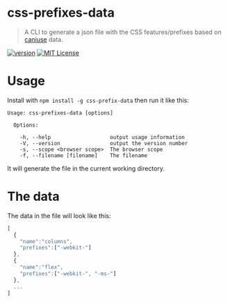 # css-prefixes-data

> A CLI to generate a json file with the CSS features/prefixes based on [caniuse](http://caniuse.com/) data.

[![version](https://img.shields.io/npm/v/css-prefixes-data.svg?style=flat-square)](http://npm.im/css-prefixes-data)
[![MIT License](https://img.shields.io/npm/l/css-prefixes-data.svg?style=flat-square)](http://opensource.org/licenses/MIT)

# Usage

Install with `npm install -g css-prefix-data` then run it like this:

```shell
Usage: css-prefixes-data [options]

  Options:

    -h, --help                   output usage information
    -V, --version                output the version number
    -s, --scope <browser scope>  The browser scope
    -f, --filename [filename]    The filename

```

It will generate the file in the current working directory.

# The data

The data in the file will look like this:

```js
[
  {
    "name":"columns",
    "prefixes":["-webkit-"]
  },
  {
    "name":"flex",
    "prefixes":["-webkit-", "-ms-"]
  },
  ...
]
```